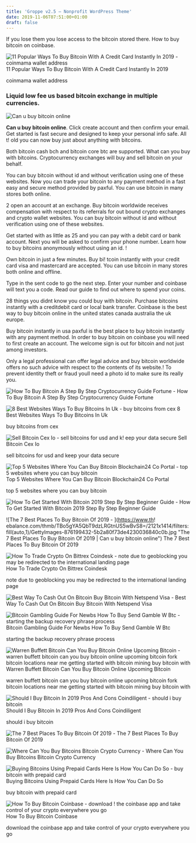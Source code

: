 ```yaml
---
title: 'Groppe v2.5 – Nonprofit WordPress Theme'
date: 2019-11-06T07:51:00+01:00
draft: false
---
```


If you lose them you lose access to the bitcoin stored there. How to buy bitcoin on coinbase.

![11 Popular Ways To Buy Bitcoin With A Credit Card Instantly In 2019 - coinmama wallet address](https://99bitcoins.com/wp-content/uploads/2016/12/Screen-Shot-2018-04-16-at-13.11.09.png "11 Popular Ways To Buy Bitcoin With A Credit Card Instantly In 2019 | Can u buy bitcoin online") 11 Popular Ways To Buy Bitcoin With A Credit Card Instantly In 2019

coinmama wallet address

### Liquid low fee us based bitcoin exchange in multiple currencies.

![Can u buy bitcoin online](https://i.pinimg.com/736x/b9/37/2c/b9372c34980ab462c8c14e8df8b90268.jpg "Can u buy bitcoin online")

**Can u buy bitcoin online**. Click create account and then confirm your email. Get started is fast secure and designed to keep your personal info safe. All t! old you can now buy just about anything with bitcoins.

Both bitcoin cash bch and bitcoin core btc are supported. What can you buy with bitcoins. Cryptocurrency exchanges will buy and sell bitcoin on your behalf.

You can buy bitcoin without id and without verification using one of these websites. Now you can trade your bitcoin to any payment method in a fast easy and secure method provided by paxful. You can use bitcoin in many stores both online.

2 open an account at an exchange. Buy bitcoin worldwide receives compensation with respect to its referrals for out bound crypto exchanges and crypto wallet websites. You can buy bitcoin without id and without verification using one of these websites.

Get started with as little as 25 and you can pay with a debit card or bank account. Next you will be asked to confirm your phone number. Learn how to buy bitcoins anonymously without using an id. !

Own bitcoin in just a few minutes. Buy bi! tcoin instantly with your credit card visa and mastercard are accepted. You can use bitcoin in many stores both online and offline.

Type in the sent code to go the next step. Enter your number and coinbase will text you a code. Read our guide to find out where to spend your coins.

28 things you didnt know you could buy with bitcoin. Purchase bitcoins instantly with a creditdebit card or local bank transfer. Coinbase is the best way to buy bitcoin online in the united states canada australia the uk europe.

Buy bitcoin instantly in usa paxful is the best place to buy bitcoin instantly with any payment method. In order to buy bitcoin on coinbase you will need to first create an account. The welcome sign is out for bitcoin and not just among investors.

Only a legal professional can offer legal advice and buy bitcoin worldwide offers no such advice with respect to the contents of its website.! To prevent identity theft or fraud youll need a photo id to make sure its really you.

![How To Buy Bitcoin A Step By Step Cryptocurrency Guide Fortune - ](https://fortunedotcom.files.wordpress.com/2017/12/gettyimages-893332580.jpg "How To Buy Bitcoin A Step By Step Cryptocurrency Guide Fortune | Can u buy bitcoin online") How To Buy Bitcoin A Step By Step Cryptocurrency Guide Fortune

![8 Best Websites Ways To Buy Bitcoins In Uk - buy bitcoins from cex](https://coinsutra.com/wp-content/uploads/2018/04/Buy-Bitcoins-from-CEX.png "8 Best Websites Ways To Buy Bitcoins In Uk | Can u buy bitcoin online") 8 Best Websites Ways To Buy Bitcoins In Uk

buy bitcoins from cex

![Sell Bitcoin Cex Io - sell bitcoins for usd and k!   eep your data secure](https://cex.io/promo/img/withdraw2.gif "Sell Bitcoin Cex Io | Can u buy bitcoin on!   line") Sell Bitcoin Cex Io

sell bitcoins for usd and keep your data secure

![Top 5 Websites Where You Can Buy Bitcoin Blockchain24 Co Portal - top 5 websites where you can buy bitcoin](https://www.blockchain24.co/wp-content/uploads/2017/09/TOP-5-WEBSITES-WHERE-YOU-CAN-BUY-BITCOIN-1.png "Top 5 Websites Where You Can Buy Bitcoin Blockchain24 Co Portal | Can u buy bitcoin online") Top 5 Websites Where You Can Buy Bitcoin Blockchain24 Co Portal

top 5 websites where you can buy bitcoin

![How To Get Started With Bitcoin 2019 Step By Step Beginner Guide - ](https://cryptorunner.com/wp-content/uploads/2017/04/bitcoin-symbol.png "How To Get Started With Bitcoin 2019 Step By Step Beginner Guide | Can u buy bitcoin online") How To Get Started With Bitcoin 2019 Step By Step Beginner Guide

![The 7 Best Places To Buy Bitcoin Of 2019 - ](https://www.th!   ebalance.com/thmb/TBo5gYA5QbT9dzLRGtnUS5wBvS8=/2121x1414/filters:fill(auto,1)/GettyImages-876199432-5b2a80f73de4230036840c0b.jpg "The 7 Best Places To Buy Bitcoin Of 2019 | Can u buy bitcoin online") The 7 Best Places To Buy Bitcoin Of 2019

![How To Trade Crypto On Bittrex Coindesk - note due to geoblocking you may be redirected to the international landing page](https://static.coindesk.com/wp-content/uploads/2019/02/bittrex-1.png "How To Trade Crypto On Bittrex Coindesk | Can u buy bitcoin online") How To Trade Crypto On Bittrex Coindesk

note due to geoblocking you may be redirected to the international landing page

![Best Way To Cash Out On Bitcoin Buy Bitcoin With Netspend Visa - ](https://4crypto.io/wp-content/uploads/2018/07/Paxful.png "Best Way!    To Cash Out On Bitcoin Buy Bitcoin With Netspend Visa | Can u buy bitc!   oin online") Best Way To Cash Out On Bitcoin Buy Bitcoin With Netspend Visa

![Bitcoin Gambling Guide For Newbs How To Buy Send Gamble W Btc - starting the backup recovery phrase process](https://professionalrakeback.com/sites/default/files/files/pictures2/blockchain-com-backup-recovery-phrase-1.png "Bitcoin Gambling Guide For Newbs How To Buy Send Gamble W Btc | Can u buy bitcoin online") Bitcoin Gambling Guide For Newbs How To Buy Send Gamble W Btc

starting the backup recovery phrase process

![Warren Buffett Bitcoin Can You Buy Bitcoin Online Upcoming Bitcoin - warren buffett bitcoin can you buy bitcoin online upcoming bitcoin fork bitcoin locations near me getting started with bitcoin mining buy bitcoin with](https://i.pinimg.com/736x/92/91/93/92919386badc0180f8cf6b923a9a2aa4.jpg "Warren Buffett Bitcoin Can You Buy Bitcoin Onli!   ne Upcoming Bitcoin | Can u buy bitcoin online") Warren Buffett Bitcoin Can You Buy Bitcoin Online Upcoming Bitcoin

warren buffett bitcoin can you buy bitcoin online upcoming bitcoin fork bitcoin locations near me getting started with bitcoin mining buy bitcoin with

![Should I Buy Bitcoin In 2019 Pros And Cons Coindiligent - should i buy bitcoin](https://coindiligent.com/wp-content/uploads/2019/01/Should-I-buy-Bitcoin.png "Should I Buy Bitcoin In 2019 Pros And Cons Coindiligent | Can u buy bitcoin online") Should I Buy Bitcoin In 2019 Pros And Cons Coindiligent

should i buy bitcoin

![The 7 Best Places To Buy Bitcoin Of 2019 - ](https://www.thebalance.com/thmb/xv9Cu3o0Al1g9GluZcsS158xYq8=/2138x640/filters:no_upscale():max_bytes(150000):strip_icc()/CoinMama-5b281c693de42300368abefd.jpg "The 7 Best Places To Buy Bitcoin Of 2019 | Can!    u buy bitcoin online") The 7 Best Places To Buy Bitcoin Of 2019 

![Where Can You Buy Bitcoins Bitcoin Crypto Currency - ](http://bitcoincryptocurrency.org/wp-content/uploads/2017/10/where-can-you-buy-bitcoins-569x330.png "Where Can You Buy Bitcoins Bitcoin Crypto Currency | Can u buy bitcoin online") Where Can You Buy Bitcoins Bitcoin Crypto Currency

![Buying Bitcoins Using Prepaid Cards Here Is How You Can Do So - buy bitcoin with prepaid card](https://coinsutra.com/wp-content/uploads/2018/06/Buy-Bitcoins-Using-Prepaid-Cards.jpg "Buying Bitcoins Using Prepaid Cards Here Is How You Can Do So | Can u buy bitcoin online") Buying Bitcoins Using Prepaid Cards Here Is How You Can Do So

buy bitcoin with prepaid card

![How To Buy Bitcoin Coinbase - download !   the coinbase app and take control of your crypto everywhere you go](https://assets.coinbase.com/assets/mobile-app.12661503e801231f4354bdd884bafa9f.jpg "How To Buy Bitcoin Coinbase | Can u buy bitcoin online") How To Buy Bitcoin Coinbase

download the coinbase app and take control of your crypto everywhere you go